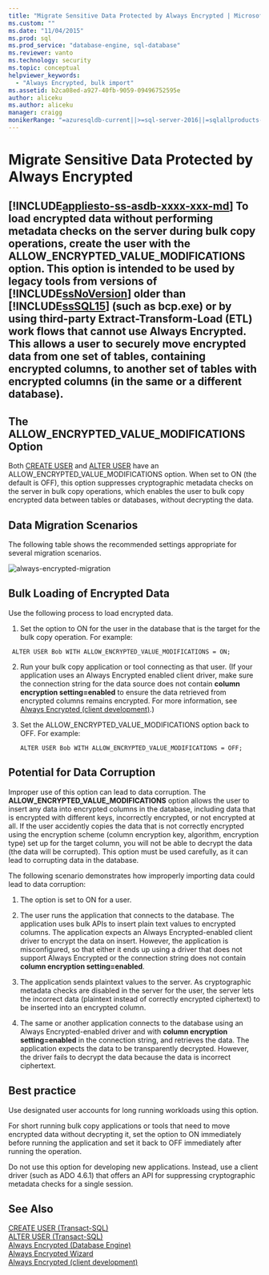 ```yaml
---
title: "Migrate Sensitive Data Protected by Always Encrypted | Microsoft Docs"
ms.custom: ""
ms.date: "11/04/2015"
ms.prod: sql
ms.prod_service: "database-engine, sql-database"
ms.reviewer: vanto
ms.technology: security
ms.topic: conceptual
helpviewer_keywords: 
  - "Always Encrypted, bulk import"
ms.assetid: b2ca08ed-a927-40fb-9059-09496752595e
author: aliceku
ms.author: aliceku
manager: craigg
monikerRange: "=azuresqldb-current||>=sql-server-2016||=sqlallproducts-allversions||>=sql-server-linux-2017||=azuresqldb-mi-current"
---
```

# Migrate Sensitive Data Protected by Always Encrypted
[!INCLUDE[appliesto-ss-asdb-xxxx-xxx-md](../../../includes/appliesto-ss-asdb-xxxx-xxx-md.md)]
 To load encrypted data without performing metadata checks on the server during bulk copy operations, create the user with the **ALLOW_ENCRYPTED_VALUE_MODIFICATIONS** option. This option is intended to be used by legacy tools from versions of [!INCLUDE[ssNoVersion](../../../includes/ssnoversion-md.md)] older than [!INCLUDE[ssSQL15](../../../includes/sssql15-md.md)] (such as bcp.exe) or by using third-party Extract-Transform-Load (ETL) work flows that cannot use Always Encrypted. This allows a user to securely move encrypted data from one set of tables, containing encrypted columns, to another set of tables with encrypted columns (in the same or a different database).  
 -  
 ## The ALLOW_ENCRYPTED_VALUE_MODIFICATIONS Option  
 Both [CREATE USER](../../../t-sql/statements/create-user-transact-sql.md) and [ALTER USER](../../../t-sql/statements/alter-user-transact-sql.md) have an ALLOW_ENCRYPTED_VALUE_MODIFICATIONS option. When set to ON (the default is OFF), this option suppresses cryptographic metadata checks on the server in bulk copy operations, which enables the user to bulk copy encrypted data between tables or databases, without decrypting the data.  
  
## Data Migration Scenarios  
The following table shows the recommended settings appropriate for several migration scenarios.  
 
![always-encrypted-migration](../../../relational-databases/security/encryption/media/always-encrypted-migration.PNG "always-encrypted-migration")  

## Bulk Loading of Encrypted Data  
Use the following process to load encrypted data.  

1.  Set the option to ON for the user in the database that is the target for the bulk copy operation. For example:  
 
   ```  
    ALTER USER Bob WITH ALLOW_ENCRYPTED_VALUE_MODIFICATIONS = ON;  
   ```  

2.  Run your bulk copy application or tool connecting as that user. (If your application uses an Always Encrypted enabled client driver, make sure the connection string for the data source does not contain **column encryption setting=enabled** to ensure the data retrieved from encrypted columns remains encrypted. For more information, see [Always Encrypted &#40;client development&#41;](../../../relational-databases/security/encryption/always-encrypted-client-development.md).)  
  
3.  Set the ALLOW_ENCRYPTED_VALUE_MODIFICATIONS option back to OFF. For example:  

    ```  
    ALTER USER Bob WITH ALLOW_ENCRYPTED_VALUE_MODIFICATIONS = OFF;  
    ```  

## Potential for Data Corruption  
Improper use of this option can lead to data corruption. The **ALLOW_ENCRYPTED_VALUE_MODIFICATIONS** option allows the user to insert any data into encrypted columns in the database, including data that is encrypted with different keys, incorrectly encrypted, or not encrypted at all. If the user accidently copies the data that is not correctly encrypted using the encryption scheme (column encryption key, algorithm, encryption type) set up for the target column, you will not be able to decrypt the data (the data will be corrupted). This option must be used carefully, as it can lead to corrupting data in the database.  

The following scenario demonstrates how improperly importing data could lead to data corruption:  

1.  The option is set to ON for a user.  
 
2.  The user runs the application that connects to the database. The application uses bulk APIs to insert plain text values to encrypted columns. The application expects an Always Encrypted-enabled client driver to encrypt the data on insert. However, the application is misconfigured, so that either it ends up using a driver that does not support Always Encrypted or the connection string does not contain **column encryption setting=enabled**.  

3.  The application sends plaintext values to the server. As cryptographic metadata checks are disabled in the server for the user, the server lets the incorrect data (plaintext instead of correctly encrypted ciphertext) to be inserted into an encrypted column.  
 
4.  The same or another application connects to the database using an Always Encrypted-enabled driver and with **column encryption setting=enabled** in the connection string, and retrieves the data. The application expects the data to be transparently decrypted. However, the driver fails to decrypt the data because the data is incorrect ciphertext.  

## Best practice  
 
Use designated user accounts for long running workloads using this option.  
 
For short running bulk copy applications or tools that need to move encrypted data without decrypting it, set the option to ON immediately before running the application and set it back to OFF immediately after running the operation.  
 
Do not use this option for developing new applications. Instead, use a client driver (such as  ADO 4.6.1) that offers an API for suppressing cryptographic metadata checks for a single session.  

## See Also  
[CREATE USER &#40;Transact-SQL&#41;](../../../t-sql/statements/create-user-transact-sql.md)   
[ALTER USER &#40;Transact-SQL&#41;](../../../t-sql/statements/alter-user-transact-sql.md)   
[Always Encrypted &#40;Database Engine&#41;](../../../relational-databases/security/encryption/always-encrypted-database-engine.md)   
[Always Encrypted Wizard](../../../relational-databases/security/encryption/always-encrypted-wizard.md)   
[Always Encrypted &#40;client development&#41;](../../../relational-databases/security/encryption/always-encrypted-client-development.md)  
